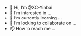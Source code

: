 - 👋 Hi, I’m @XC-Yinbai
- 👀 I’m interested in ...
- 🌱 I’m currently learning ...
- 💞️ I’m looking to collaborate on ...
- 📫 How to reach me ...

<!---
XC-Yinbai/XC-Yinbai is a ✨ special ✨ repository because its `README.md` (this file) appears on your GitHub profile.
You can click the Preview link to take a look at your changes.
--->
